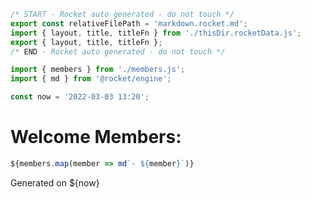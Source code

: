 ```js server
/* START - Rocket auto generated - do not touch */
export const relativeFilePath = 'markdown.rocket.md';
import { layout, title, titleFn } from './thisDir.rocketData.js';
export { layout, title, titleFn };
/* END - Rocket auto generated - do not touch */

import { members } from './members.js';
import { md } from '@rocket/engine';

const now = '2022-03-03 13:20';
```

# Welcome Members:

```js server-markdown
${members.map(member => md`- ${member}`)}
```

Generated on ${now}
